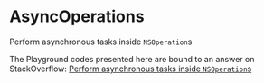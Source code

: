 # AsyncOperations
Perform asynchronous tasks inside `NSOperation`s

The Playground codes presented here are bound to an answer on StackOverflow: [Perform asynchronous tasks inside `NSOperation`s ](http://stackoverflow.com/a/39309450/1966109)
